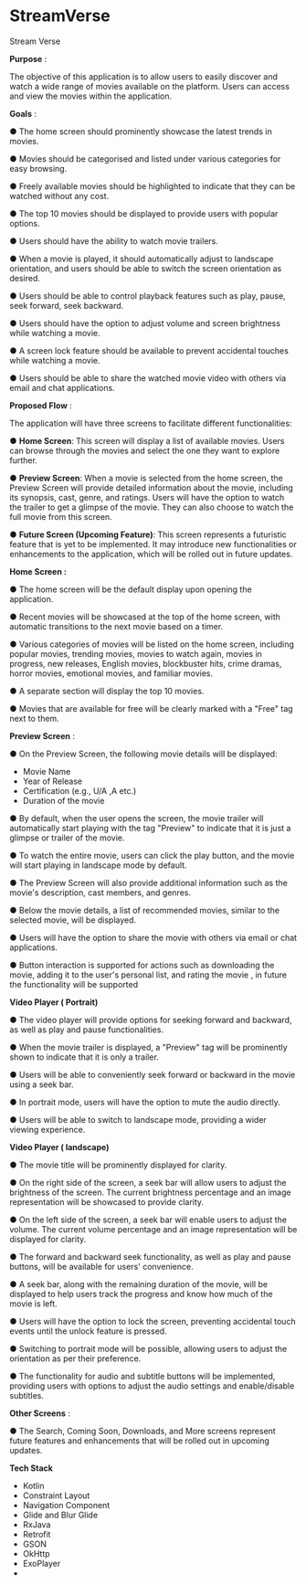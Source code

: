 # StreamVerse
Stream Verse

**Purpose** : 

The objective of this application is to allow users to easily discover and watch a wide range of movies available on the platform. Users can access and view the movies within the application. 

**Goals** : 

● The home screen should prominently showcase the latest trends in movies.

● Movies should be categorised and listed under various categories for easy browsing.

● Freely available movies should be highlighted to indicate that they can be watched without any cost.

● The top 10 movies should be displayed to provide users with popular options.

● Users should have the ability to watch movie trailers. 

● When a movie is played, it should automatically adjust to landscape orientation, and users should be able to switch the screen orientation as desired. 

● Users should be able to control playback features such as play, pause, seek forward, seek backward. 

● Users should have the option to adjust volume and screen brightness while watching a movie. 

● A screen lock feature should be available to prevent accidental touches while watching a movie. 

● Users should be able to share the watched movie video with others via email and chat applications. 

**Proposed Flow** : 

The application will have three screens to facilitate different functionalities: 

● **Home Screen**: This screen will display a list of available movies. Users can browse through the movies and select the one they want to explore further. 

● **Preview Screen**: When a movie is selected from the home screen, the Preview Screen will provide detailed information about the movie, including its synopsis, cast, genre, and ratings. Users will have the option to watch the trailer to get a glimpse of the movie. They can also choose to watch the full movie from this screen.

● **Future Screen (Upcoming Feature)**: This screen represents a futuristic feature that is yet to be implemented. It may introduce new functionalities or enhancements to the application, which will be rolled out in future updates. 

**Home Screen :**

● The home screen will be the default display upon opening the application.

● Recent movies will be showcased at the top of the home screen, with automatic transitions to the next movie based on a timer. 

● Various categories of movies will be listed on the home screen, including popular movies, trending movies, movies to watch again, movies in progress, new releases, English movies, blockbuster hits, crime dramas, horror movies, emotional movies, and familiar movies. 

● A separate section will display the top 10 movies. 

● Movies that are available for free will be clearly marked with a "Free" tag next to them. 

**Preview Screen** : 

● On the Preview Screen, the following movie details will be displayed:
- Movie Name 
- Year of Release 
- Certification (e.g., U/A ,A etc.) 
- Duration of the movie
  
● By default, when the user opens the screen, the movie trailer will automatically start playing with the tag "Preview" to indicate that it is just a glimpse or trailer of the movie. 

● To watch the entire movie, users can click the play button, and the movie will start playing in landscape mode by default. 

● The Preview Screen will also provide additional information such as the movie's description, cast members, and genres. 

● Below the movie details, a list of recommended movies, similar to the selected movie, will be displayed. 

● Users will have the option to share the movie with others via email or chat applications. 

● Button interaction is supported for actions such as downloading the movie, adding it to the user's personal list, and rating the movie , in future the functionality will be supported

**Video Player ( Portrait)** 

● The video player will provide options for seeking forward and backward, as well as play and pause functionalities. 

● When the movie trailer is displayed, a "Preview" tag will be prominently shown to indicate that it is only a trailer. 

● Users will be able to conveniently seek forward or backward in the movie using a seek bar. 

● In portrait mode, users will have the option to mute the audio directly. 

● Users will be able to switch to landscape mode, providing a wider viewing experience. 

**Video Player ( landscape)**

● The movie title will be prominently displayed for clarity. 

● On the right side of the screen, a seek bar will allow users to adjust the brightness of the screen. The current brightness percentage and an image representation will be showcased to provide clarity. 

● On the left side of the screen, a seek bar will enable users to adjust the volume. The current volume percentage and an image representation will be displayed for clarity. 

● The forward and backward seek functionality, as well as play and pause buttons, will be available for users' convenience. 

● A seek bar, along with the remaining duration of the movie, will be displayed to help users track the progress and know how much of the movie is left. 

● Users will have the option to lock the screen, preventing accidental touch events until the unlock feature is pressed. 

● Switching to portrait mode will be possible, allowing users to adjust the orientation as per their preference. 

● The functionality for audio and subtitle buttons will be implemented, providing users with options to adjust the audio settings and enable/disable subtitles.


**Other Screens** : 

● The Search, Coming Soon, Downloads, and More screens represent future features and enhancements that will be rolled out in upcoming updates. 

**Tech Stack**

  - Kotlin
  - Constraint Layout
  - Navigation Component
  - Glide and Blur Glide
  - RxJava
  - Retrofit
  - GSON
  - OkHttp
  - ExoPlayer
  - 
